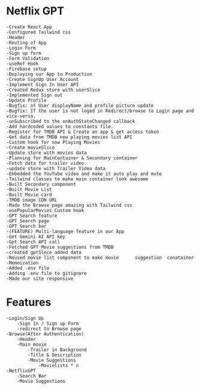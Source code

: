 # Netflix GPT 

    -Create React App
    -Configured Tailwind css
    -Header
    -Routing of App
    -Login Form
    -Sign up form
    -Form Validation
    -useRef Hook
    -Firebase setup
    -Deploying our App to Production
    -Create SignUp User Account
    -Implement Sign In User API
    -Created Redux store with userSlice
    -Implemented Sign out
    -Update Profile 
    -Bugfix: of User displayName and profile picture update
    -Bugfix: If the user is not loged in Redirect/browse to Login page and vice-versa.
    -unSubscribed to the onAuthStateChanged callback
    -Add hardcoded values to constants file.
    -Register for TMDB API & Create an app & get access token
    -Get data from TMDB now playing movies list API
    -Custom hook for now Playing Movies
    -Create movieSlice
    -Update store with movies data
    -Planning for MainContainer & Secondary container
    -Fetch data for trailer video
    -update store with Trailer Video data
    -Embedded the YouTube video and make it auto play and mute
    -Tailwind classes to make main container look awesome
    -Built Secondary component
    -Built Movie List
    -Built Movie card
    -TMDB image CDN URL
    -Made the Browse page amazing with Tailwind css
    -usePopularMovies Custom hook
    -GPT Search feature
    -GPT Search page
    -GPT Search bar
    -(FEATURE) Multi-language feature in our App
    -Get Gemini AI API key
    -Gpt Search API call
    -Fetched GPT Movie suggestions from TMDB 
    -created gptSloce added data
    -Reused movie list component to make movie      suggestion  conatainer
    -Memoization
    -Added .env file
    -Adding .env file to gitignore
    -Made our site responsive

# Features
    -Login/Sign Up
        -Sign In / Sign up Form
        -redirect to Browse page
    -Browse(After Authentication)
        -Header
        -Main movie
            -Trailer in Background
            -Title & Description
            -Movie Suggestions
                -Movielists * n
    -NetflixGPT
        -Search Bar
        -Movie Suggestions